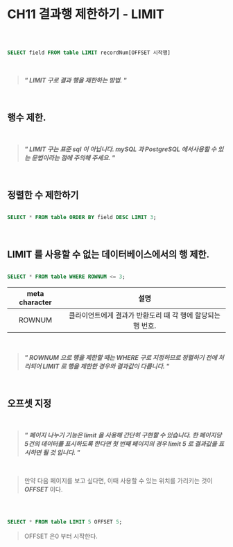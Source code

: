 # CH11 결과행 제한하기 - LIMIT

<br />

```sql

SELECT field FROM table LIMIT recordNum[OFFSET 시작행]

```

<br />

> ***" LIMIT 구로 결과 행을 제한하는 방법. "*** 
>

<br />

## 행수 제한.

<br />

> ***" LIMIT 구는 표준 sql 이 아닙니다. mySQL 과 PostgreSQL 에서사용할 수 있는 문법이라는 점에 주의해 주세요. "***   
>

<br />

## 정렬한 수 제한하기

```sql

SELECT * FROM table ORDER BY field DESC LIMIT 3;

```
<br />

## LIMIT 를 사용할 수 없는 데이터베이스에서의 행 제한.

```sql 

SELECT * FROM table WHERE ROWNUM <= 3;

```

| meta character | 설명 |
| :---: | :---: |
| ROWNUM | 클라이언트에게 결과가 반환도리 때 각 행에 할당되는 행 번호. |

<br />

> ***" ROWNUM 으로 행을 제한할 때는 WHERE 구로 지정하므로 정렬하기 전에 처리되어 LIMIT 로 행을 제한한 경우와 결과값이 다릅니다. "***
>

<br />

## 오프셋 지정

<br />

> ***" 페이지 나누기 기능은 limit 을 사용해 간단히 구현할 수 있습니다. 한 페이지당 5건의 데이터를 표시하도록 한다면 첫 번째 페이지의 경우 limit 5 로 결과값을 표시하면 될 것 입니다. "***
>

<br />

> 만약 다음 페이지를 보고 싶다면, 이때 사용할 수 있는 위치를 가리키는 것이 ***OFFSET*** 이다.
>

<br />

```sql

SELECT * FROM table LIMIT 5 OFFSET 5;

```

> OFFSET 은0 부터 시작한다.
>



